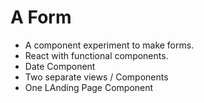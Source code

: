 A Form 
==============

 - A component experiment to make forms.
 - React with functional components.
 - Date Component
 - Two separate views / Components
 - One LAnding Page Component
